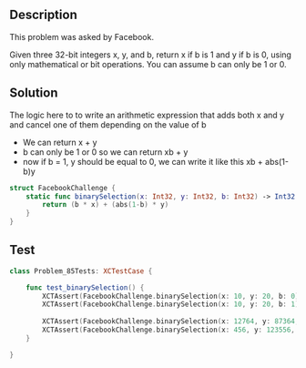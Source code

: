 ## Description

This problem was asked by Facebook.

Given three 32-bit integers x, y, and b, return x if b is 1 and y if b is 0, using only mathematical or bit operations. You can assume b can only be 1 or 0.

## Solution

The logic here to to write an arithmetic expression that adds both x and y and cancel one of them depending on the value of b
 
- We can return x + y
- b can only be 1 or 0 so we can return xb + y
- now if b = 1, y should be equal to 0, we can write it like this xb + abs(1-b)y

```swift
struct FacebookChallenge {
    static func binarySelection(x: Int32, y: Int32, b: Int32) -> Int32 {
        return (b * x) + (abs(1-b) * y)
    }
}
```

## Test

```swift
class Problem_85Tests: XCTestCase {

    func test_binarySelection() {
        XCTAssert(FacebookChallenge.binarySelection(x: 10, y: 20, b: 0) == 20)
        XCTAssert(FacebookChallenge.binarySelection(x: 10, y: 20, b: 1) == 10)
        
        XCTAssert(FacebookChallenge.binarySelection(x: 12764, y: 87364, b: 0) == 87364)
        XCTAssert(FacebookChallenge.binarySelection(x: 456, y: 123556, b: 1) == 456)
    }

}
```